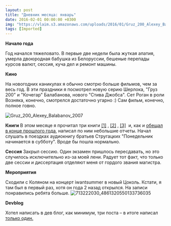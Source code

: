 ```yaml
---
layout: post
title: "Дневник месяца: январь"
date: 2016-02-01 00:00:00 +0300
img: "https://vlaim.s3.amazonaws.com/uploads/2016/01/Gruz_200_Alexey_Balabanov_2007.gif"
tags: [Imported]
---
```


**Начало года**

Год начался тяжеловато. В первые две недели была жуткая апатия, умерла двоюродная бабушка из Белоруссии, бешеные перепады курсов валют, сессия, куча дел и ремонт машины.

**Кино**

На новогодних каникулах я обычно смотрю больше фильмов, чем за весь год. В эти праздники я посмотрел новую серию Шерлока, "Груз 200" и "Кочегар" Балабанова, нового "Стива Джобса". Сет Роган в роли Возняка, конечно, смотрелся достаточно угарно :) Сам фильм, конечно, полное говно.

![Gruz_200_Alexey_Balabanov_2007](https://vlaim.s3.amazonaws.com/uploads/2016/01/Gruz_200_Alexey_Balabanov_2007.gif)

**Книги**
В этом месяце я прочитал три книги  [[1]](https://blog.alexeyev.me/2016/01/fenomen-chgk/ "Книга #01: А. Корин – Феномен «Что? Где? Когда?»") , [[2]](https://blog.alexeyev.me/2016/01/the-simpsons-and-philosophy/ "Книга #02: Раджа Халвани, Эон Скобл – «Симпсоны» как философия") , [[3]](https://blog.alexeyev.me/2016/01/freakonomics/ "Книга #03: Стивен Дабнер, Стивен Левитт – Фрикономика")  и, как и [обещал в конце прошлого года](https://blog.alexeyev.me/2015/12/30-books-2016/ "2016: 30 книг"), написал по ним небольшие отчеты.
Начал слушать в поездках аудиокнигу братьев Стругацких "Понедельник начинается в субботу". Вроде бы пошла нормально. 

**Сессия**
Закрыл сессию. Один экзамен пришлось пересдавать, но это случилось исключительно из-за моей лени. Радует тот факт, что только две сессии и диссертация отделяют меня от гордого звания магистра.

**Мероприятия**

Сходили с Коляном на концерт iwantsummer в новый Цоколь. Кстати, я там был в первый раз, хотя он года 2 назад открылся. На записи понравились ребята больше.
![713222030_4861320550133736035](https://vlaim.s3.amazonaws.com/uploads/2016/01/713222030_4861320550133736035-1024x716.jpg)

**Devblog**

Хотел написать в дев блог, как минимум, три поста – в итоге написал [только один.](http://dev.alexeyev.me/sql/2016/01/22/sql-mode-changes.html)